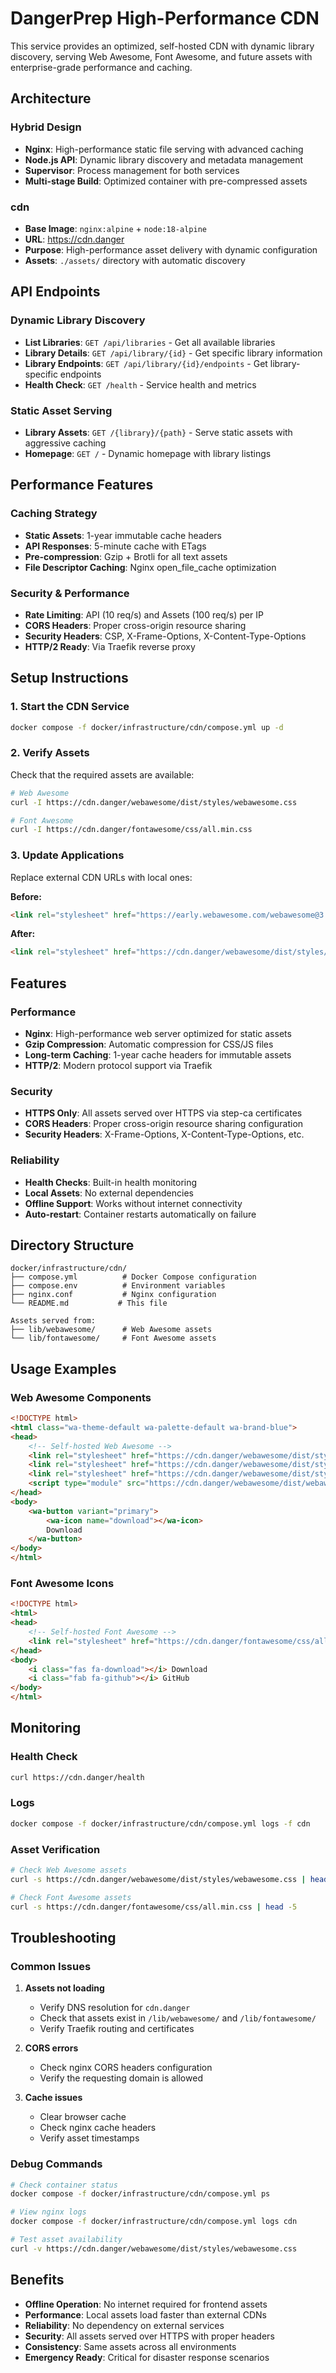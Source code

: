 # DangerPrep High-Performance CDN

This service provides an optimized, self-hosted CDN with dynamic library discovery, serving Web Awesome, Font Awesome, and future assets with enterprise-grade performance and caching.

## Architecture

### Hybrid Design
- **Nginx**: High-performance static file serving with advanced caching
- **Node.js API**: Dynamic library discovery and metadata management
- **Supervisor**: Process management for both services
- **Multi-stage Build**: Optimized container with pre-compressed assets

### cdn
- **Base Image**: `nginx:alpine` + `node:18-alpine`
- **URL**: https://cdn.danger
- **Purpose**: High-performance asset delivery with dynamic configuration
- **Assets**: `./assets/` directory with automatic discovery

## API Endpoints

### Dynamic Library Discovery
- **List Libraries**: `GET /api/libraries` - Get all available libraries
- **Library Details**: `GET /api/library/{id}` - Get specific library information
- **Library Endpoints**: `GET /api/library/{id}/endpoints` - Get library-specific endpoints
- **Health Check**: `GET /health` - Service health and metrics

### Static Asset Serving
- **Library Assets**: `GET /{library}/{path}` - Serve static assets with aggressive caching
- **Homepage**: `GET /` - Dynamic homepage with library listings

## Performance Features

### Caching Strategy
- **Static Assets**: 1-year immutable cache headers
- **API Responses**: 5-minute cache with ETags
- **Pre-compression**: Gzip + Brotli for all text assets
- **File Descriptor Caching**: Nginx open_file_cache optimization

### Security & Performance
- **Rate Limiting**: API (10 req/s) and Assets (100 req/s) per IP
- **CORS Headers**: Proper cross-origin resource sharing
- **Security Headers**: CSP, X-Frame-Options, X-Content-Type-Options
- **HTTP/2 Ready**: Via Traefik reverse proxy

## Setup Instructions

### 1. Start the CDN Service
```bash
docker compose -f docker/infrastructure/cdn/compose.yml up -d
```

### 2. Verify Assets
Check that the required assets are available:
```bash
# Web Awesome
curl -I https://cdn.danger/webawesome/dist/styles/webawesome.css

# Font Awesome
curl -I https://cdn.danger/fontawesome/css/all.min.css
```

### 3. Update Applications
Replace external CDN URLs with local ones:

**Before:**
```html
<link rel="stylesheet" href="https://early.webawesome.com/webawesome@3.0.0-beta.4/dist/styles/webawesome.css">
```

**After:**
```html
<link rel="stylesheet" href="https://cdn.danger/webawesome/dist/styles/webawesome.css">
```

## Features

### Performance
- **Nginx**: High-performance web server optimized for static assets
- **Gzip Compression**: Automatic compression for CSS/JS files
- **Long-term Caching**: 1-year cache headers for immutable assets
- **HTTP/2**: Modern protocol support via Traefik

### Security
- **HTTPS Only**: All assets served over HTTPS via step-ca certificates
- **CORS Headers**: Proper cross-origin resource sharing configuration
- **Security Headers**: X-Frame-Options, X-Content-Type-Options, etc.

### Reliability
- **Health Checks**: Built-in health monitoring
- **Local Assets**: No external dependencies
- **Offline Support**: Works without internet connectivity
- **Auto-restart**: Container restarts automatically on failure

## Directory Structure

```
docker/infrastructure/cdn/
├── compose.yml          # Docker Compose configuration
├── compose.env          # Environment variables
├── nginx.conf           # Nginx configuration
└── README.md           # This file

Assets served from:
├── lib/webawesome/      # Web Awesome assets
└── lib/fontawesome/     # Font Awesome assets
```

## Usage Examples

### Web Awesome Components
```html
<!DOCTYPE html>
<html class="wa-theme-default wa-palette-default wa-brand-blue">
<head>
    <!-- Self-hosted Web Awesome -->
    <link rel="stylesheet" href="https://cdn.danger/webawesome/dist/styles/webawesome.css">
    <link rel="stylesheet" href="https://cdn.danger/webawesome/dist/styles/themes/default.css">
    <link rel="stylesheet" href="https://cdn.danger/webawesome/dist/styles/color/palettes/default.css">
    <script type="module" src="https://cdn.danger/webawesome/dist/webawesome.loader.js"></script>
</head>
<body>
    <wa-button variant="primary">
        <wa-icon name="download"></wa-icon>
        Download
    </wa-button>
</body>
</html>
```

### Font Awesome Icons
```html
<!DOCTYPE html>
<html>
<head>
    <!-- Self-hosted Font Awesome -->
    <link rel="stylesheet" href="https://cdn.danger/fontawesome/css/all.min.css">
</head>
<body>
    <i class="fas fa-download"></i> Download
    <i class="fab fa-github"></i> GitHub
</body>
</html>
```

## Monitoring

### Health Check
```bash
curl https://cdn.danger/health
```

### Logs
```bash
docker compose -f docker/infrastructure/cdn/compose.yml logs -f cdn
```

### Asset Verification
```bash
# Check Web Awesome assets
curl -s https://cdn.danger/webawesome/dist/styles/webawesome.css | head -5

# Check Font Awesome assets
curl -s https://cdn.danger/fontawesome/css/all.min.css | head -5
```

## Troubleshooting

### Common Issues

1. **Assets not loading**
   - Verify DNS resolution for `cdn.danger`
   - Check that assets exist in `/lib/webawesome/` and `/lib/fontawesome/`
   - Verify Traefik routing and certificates

2. **CORS errors**
   - Check nginx CORS headers configuration
   - Verify the requesting domain is allowed

3. **Cache issues**
   - Clear browser cache
   - Check nginx cache headers
   - Verify asset timestamps

### Debug Commands
```bash
# Check container status
docker compose -f docker/infrastructure/cdn/compose.yml ps

# View nginx logs
docker compose -f docker/infrastructure/cdn/compose.yml logs cdn

# Test asset availability
curl -v https://cdn.danger/webawesome/dist/styles/webawesome.css
```

## Benefits

- **Offline Operation**: No internet required for frontend assets
- **Performance**: Local assets load faster than external CDNs
- **Reliability**: No dependency on external services
- **Security**: All assets served over HTTPS with proper headers
- **Consistency**: Same assets across all environments
- **Emergency Ready**: Critical for disaster response scenarios
